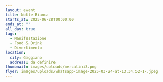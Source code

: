 ```yaml
---
layout: event
title: Notte Bianca
starts_at: 2025-06-28T00:00:00
ends_at: ""
all_day: true
tags:
  - Manifestazione
  - Food & Drink
  - Divertimento
location:
  city: Gaggiano
  address: da definire
thumbnail: images/uploads/mercatini3.png
flyer: images/uploads/whatsapp-image-2025-03-24-at-13.34.52-1-.jpeg
---
```

